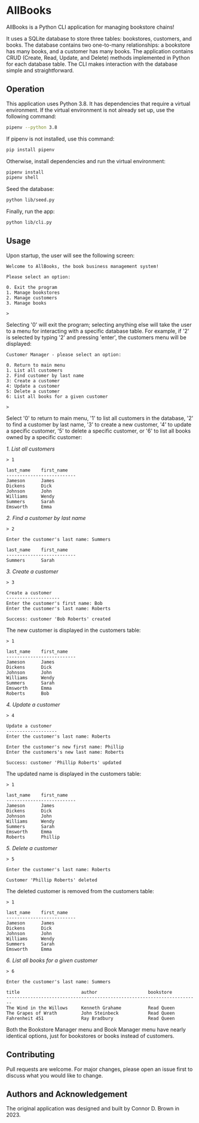 # AllBooks

AllBooks is a Python CLI application for managing bookstore chains!

It uses a SQLite database to store three tables: bookstores, customers, and books. The database contains two one-to-many relationships:
a bookstore has many books, and a customer has many books. The application contains CRUD (Create, Read, Update, and Delete) methods implemented
in Python for each database table. The CLI makes interaction with the database simple and straightforward.

## Operation

This application uses Python 3.8. It has dependencies that require a virtual environment. If the virtual environment is not already set up, use the following command:
```bash
pipenv --python 3.8
```

If pipenv is not installed, use this command:
```bash
pip install pipenv
```

Otherwise, install dependencies and run the virtual environment:

```bash
pipenv install
pipenv shell
```

Seed the database:
```bash
python lib/seed.py
```

Finally, run the app:
```bash
python lib/cli.py
```

## Usage

Upon startup, the user will see the following screen:

```plaintext
Welcome to AllBooks, the book business management system!

Please select an option:

0. Exit the program
1. Manage bookstores
2. Manage customers
3. Manage books

> 
```

Selecting '0' will exit the program; selecting anything else will take the user to a menu for interacting with a specific database table. For example, if '2' is selected by typing '2' and pressing 'enter', the customers menu will be displayed:

```plaintext
Customer Manager - please select an option:

0. Return to main menu
1. List all customers
2. Find customer by last name
3: Create a customer
4: Update a customer
5: Delete a customer
6: List all books for a given customer

> 
```
Select '0' to return to main menu, '1' to list all customers in the database, '2' to find a customer by last name, '3' to create a new customer, '4' to update a specific customer, '5' to delete a specific customer, or '6' to list all books owned by a specific customer:

*1. List all customers*
```plaintext
> 1

last_name    first_name  
--------------------------
Jameson      James       
Dickens      Dick        
Johnson      John        
Williams     Wendy       
Summers      Sarah       
Emsworth     Emma 
```

*2. Find a customer by last name*
```plaintext
> 2

Enter the customer's last name: Summers

last_name    first_name  
--------------------------
Summers      Sarah  
```

*3. Create a customer*
```plaintext
> 3

Create a customer
--------------------
Enter the customer's first name: Bob
Enter the customer's last name: Roberts

Success: customer 'Bob Roberts' created
```
The new customer is displayed in the customers table:
```plaintext
> 1

last_name    first_name  
--------------------------
Jameson      James       
Dickens      Dick        
Johnson      John        
Williams     Wendy       
Summers      Sarah       
Emsworth     Emma        
Roberts      Bob  
```

*4. Update a customer*
```plaintext
> 4

Update a customer
-------------------
Enter the customer's last name: Roberts

Enter the customer's new first name: Phillip
Enter the customers's new last name: Roberts

Success: customer 'Phillip Roberts' updated
```
The updated name is displayed in the customers table:
```plaintext
> 1

last_name    first_name  
--------------------------
Jameson      James       
Dickens      Dick        
Johnson      John        
Williams     Wendy       
Summers      Sarah       
Emsworth     Emma        
Roberts      Phillip  
```

*5. Delete a customer*
```plaintext
> 5

Enter the customer's last name: Roberts

Customer 'Phillip Roberts' deleted
```
The deleted customer is removed from the customers table:
```plaintext
> 1

last_name    first_name  
--------------------------
Jameson      James       
Dickens      Dick        
Johnson      John        
Williams     Wendy       
Summers      Sarah       
Emsworth     Emma   
```

*6. List all books for a given customer*
```plaintext
> 6

Enter the customer's last name: Summers

title                       author                   bookstore   
------------------------------------------------------------------------
The Wind in the Willows     Kenneth Grahame          Read Queen          
The Grapes of Wrath         John Steinbeck           Read Queen          
Fahrenheit 451              Ray Bradbury             Read Queen    
```

Both the Bookstore Manager menu and Book Manager menu have nearly identical options, just for bookstores or books instead of customers.

## Contributing

Pull requests are welcome. For major changes, please open an issue first
to discuss what you would like to change.

## Authors and Acknowledgement

The original application was designed and built by Connor D. Brown in 2023.
